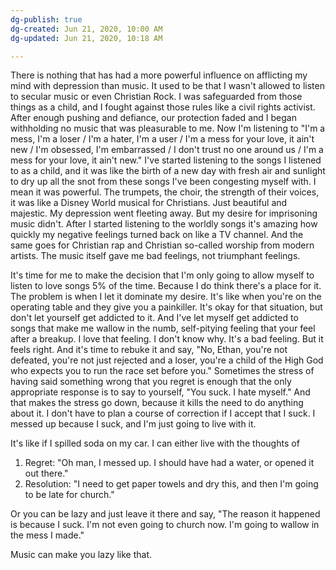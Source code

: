 ```yaml
---
dg-publish: true
dg-created: Jun 21, 2020, 10:00 AM
dg-updated: Jun 21, 2020, 10:18 AM

---
```


There is nothing that has had a more powerful influence on afflicting my mind with depression than music. It used to be that I wasn't allowed to listen to secular music or even Christian Rock. I was safeguarded from those things as a child, and I fought against those rules like a civil rights activist. After enough pushing and defiance, our protection faded and I began withholding no music that was pleasurable to me. Now I'm listening to "I'm a mess, I'm a loser / I'm a hater, I'm a user / I'm a mess for your love, it ain't new / I'm obsessed, I'm embarrassed / I don't trust no one around us / I'm a mess for your love, it ain't new." I've started listening to the songs I listened to as a child, and it was like the birth of a new day with fresh air and sunlight to dry up all the snot from these songs I've been congesting myself with. I mean it was powerful. The trumpets, the choir, the strength of their voices, it was like a Disney World musical for Christians. Just beautiful and majestic. My depression went fleeting away. But my desire for imprisoning music didn't. After I started listening to the worldly songs it's amazing how quickly my negative feelings turned back on like a TV channel. And the same goes for Christian rap and Christian so-called worship from modern artists. The music itself gave me bad feelings, not triumphant feelings.

It's time for me to make the decision that I'm only going to allow myself to listen to love songs 5% of the time. Because I do think there's a place for it. The problem is when I let it dominate my desire. It's like when you're on the operating table and they give you a painkiller. It's okay for that situation, but don't let yourself get addicted to it. And I've let myself get addicted to songs that make me wallow in the numb, self-pitying feeling that your feel after a breakup. I love that feeling. I don't know why. It's a bad feeling. But it feels right. And it's time to rebuke it and say, "No, Ethan, you're not defeated, you're not just rejected and a loser, you're a child of the High God who expects you to run the race set before you." Sometimes the stress of having said something wrong that you regret is enough that the only appropriate response is to say to yourself, "You suck. I hate myself." And that makes the stress go down, because it kills the need to do anything about it. I don't have to plan a course of correction if I accept that I suck. I messed up because I suck, and I'm just going to live with it.

It's like if I spilled soda on my car. I can either live with the thoughts of

1. Regret: "Oh man, I messed up. I should have had a water, or opened it out there."
2. Resolution: "I need to get paper towels and dry this, and then I'm going to be late for church."

Or you can be lazy and just leave it there and say, "The reason it happened is because I suck. I'm not even going to church now. I'm going to wallow in the mess I made."

Music can make you lazy like that.



